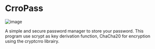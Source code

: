 # CrroPass

![image](https://github.com/user-attachments/assets/f77fde32-27ca-4d5c-a070-48b0b7f0b34e)

A simple and secure password manager to store your password.
This program use scrypt as key derivation function, ChaCha20 for encryption using the cryptcrro librairy.

